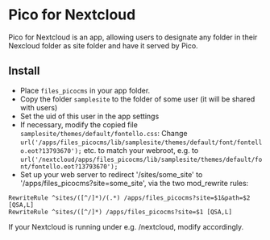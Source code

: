 Pico for Nextcloud
====

Pico for Nextcloud is an app, allowing users to designate any folder in their
Nexcloud folder as site folder and have it served by Pico.

Install
-------

- Place `files_picocms` in your app folder.
- Copy the folder `samplesite` to the folder of some user (it will be shared with users)
- Set the uid of this user in the app settings
- If necessary, modify the copied file `samplesite/themes/default/fontello.css`:
  Change
  `url('/apps/files_picocms/lib/samplesite/themes/default/font/fontello.eot?13793670');`
  etc. to match your webroot, e.g. to
  `url('/nextcloud/apps/files_picocms/lib/samplesite/themes/default/font/fontello.eot?13793670');`
- Set up your web server to redirect '/sites/some_site' to
  '/apps/files_picocms?site=some_site', via the two mod_rewrite rules:

```
RewriteRule ^sites/([^/]*)/(.*) /apps/files_picocms?site=$1&path=$2 [QSA,L]
RewriteRule ^sites/([^/]*) /apps/files_picocms?site=$1 [QSA,L]
```

If your Nextcloud is running under e.g. /nextcloud, modify accordingly.